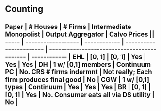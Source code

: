Counting
========


Paper | # Houses           | # Firms      | Intermediate Monopolist  | Output Aggregator                           | Calvo Prices ||
----- | ------------------ | ------------ | -----------------------  | ------------------------------------------- | ------------  |
EHL   | [0, 1]             | [0, 1]       | Yes                      | Yes                                         | Yes           |
DH    | 1 w/ [0,1] members | Continuum PC | No. CRS # firms indermnt | Not really; Each firm produces final good   | No            |
CGW   | 1 w/ [0,1] types   | Continuum    | Yes                      | Yes                                         | Yes           |
BR    | [0, 1]             | [0, 1]       | Yes                      | No. Consumer eats all via DS utility        | No            |
------------------------------------------------------------------------------------------------------------------------------------
